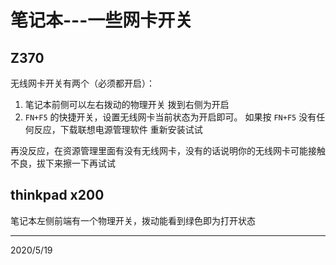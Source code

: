 # 笔记本---一些网卡开关

## Z370
无线网卡开关有两个（必须都开启）：  
1. 笔记本前侧可以左右拨动的物理开关 拨到右侧为开启  
2. `FN+F5` 的快捷开关，设置无线网卡当前状态为开启即可。 如果按 `FN+F5` 没有任何反应，下载联想电源管理软件 重新安装试试  

再没反应，在资源管理里面有没有无线网卡，没有的话说明你的无线网卡可能接触不良，拔下来擦一下再试试  


## thinkpad x200
笔记本左侧前端有一个物理开关，拨动能看到绿色即为打开状态  


---
2020/5/19  
